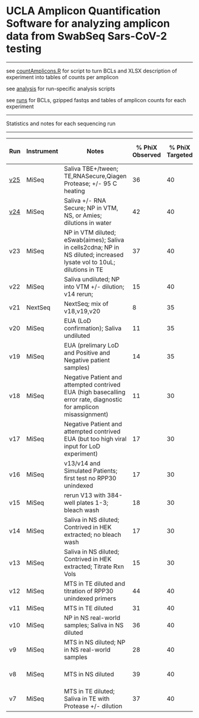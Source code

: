 # UCLA Amplicon Quantification Software for analyzing amplicon data from SwabSeq Sars-CoV-2 testing
___
see [countAmplicons.R](code/countAmplicons.R) for script to turn BCLs and XLSX description of experiment into tables of counts per amplicon

see [analysis](analysis/) for run-specific analysis scripts 

see [runs](runs/) for BCLs, gzipped fastqs and tables of amplicon counts for each experiment
___

Statistics and notes for each sequencing run 
___

Run | Instrument | Notes | % PhiX Observed | % PhiX Targeted | Conc. Loaded (pM) | RT | Indexing Strategy | PCR cycles | Read | Cluster PF (%) | % ≥Q30 | Yield | Error Rate% | Reads PF | Density  | Tiles | Legacy Phas/Prephas (%) | Intensity 
--- | --- | --- | --- | --- | --- | --- | --- | --- | --- | --- | --- | --- | --- | --- | --- | --- | --- | --- 
[v25](analysis/v25/) |  MiSeq | Saliva TBE+/tween; TE,RNASecure,Qiagen Protease; +/- 95 C heating     | 36 | 40 | 25 | Taqpath | UDI | 50 | 
[v24](analysis/v24/) |  MiSeq | Saliva +/- RNA Secure; NP in VTM, NS, or Amies; dilutions in water    | 42 | 40  | 25 | Taqpath | Semi-Combinatorial | 50 |   1  |	92.85±1.17 | 97.79 |  	483.40 Mbp 	| 0.14±0.04 |	19,336,026 | 	829±18 | 	38 |	0.014/0.040| 	183 ±28
v23 |                   MiSeq | NP in VTM diluted; eSwab(aimes); Saliva in cells2cdna; NP in NS diluted; increased lysate vol to 10uL; dilutions in TE | 37 | 40 | 26 | Taqpath | UDI | 50 |  1 |	92.69±0.86 | 	97.88 | 	570.91 Mbp | 	0.14±0.03 |	22,836,378 | 971±15 | 38 |	0.000/0.000 |	185 ±26
v22 |                   MiSeq | Saliva undiluted; NP into VTM +/- dilution; v14 rerun;                | 15 | 40   | 25 | Taqpath | Semi-Combinatorial | 40 and 50 | 1 | 96.35±0.88 | 98.57 | 347.74Mbp | 0.20±0.31 | 13,909,713 | 560±20 | 38 | 0.135/0.107 | 195±34
v21 |                 NextSeq | NextSeq; mix of v18,v19,v20                                           | 8  | 35  | 1.5 | Taqpath | UDI | 40 | 1 | 95.54±0.45 | 98.48 | 0.17Gbp | 0.36±0.10 | 27,807,589 | 33±1 | 72 | 0.119/0.183 | 12741±809 
v20 |                   MiSeq | EUA (LoD confirmation);  Saliva undiluted                             |  11 | 35  | 24 | Taqpath | UDI | 40 | 1 | 96.09±0.91 | 98.34 | 284.75Mbp | 0.27±0.35 | 11,390,135 | 443±9 | 38 | 0.270/0.020 | 192±31 
v19 |                   MiSeq | EUA (prelimary LoD and Positive and Negative patient samples)         | 14 | 35 | 26 | Taqpath | UDI | 40 |   1 | 85.26±20.73 | 97.28 | 563.71Mbp | 0.50±0.49 | 22,548,216 | 1,052±47 | 38 | 0.011/0.000 | 189±27       
v18 |                   MiSeq | Negative Patient and attempted contrived EUA (high basecalling error rate, diagnostic for amplicon misassignment) | 11 | 30 | 27 | Taqpath | Semi-Combinatorial | 40 | 1 | 69.46±22.02 | 94.37 | 438.81Mbp | 1.25±0.62 | 17,552,240 | 1,042±57 | 38 | 0.008/0.000 | 192±22       
v17 |                   MiSeq | Negative Patient and attempted contrived EUA (but too high viral input for LoD experiment)   | 17 | 30 | 26 | Taqpath | Semi-Combinatorial| 40                      | 1 | 93.83±1.71 | 97.63 | 555.45Mbp | 0.13±0.01 | 22,218,176 | 934±12 | 38 | 0.006/0.036 | 175±21             
v16 |                   MiSeq | v13/v14 and Simulated Patients; first test no RPP30 unindexed         | 17 | 30 | 31.3 | Taqpath | Combinatorial | 40 | 1 | 94.99±1.07 | 98.20 | 598.33Mbp | 0.22±0.34 | 23,933,240 | 973±24 | 38 | 0.032/0.000 | 193±31             
v15 |                   MiSeq | rerun V13 with 384-well plates 1-3; bleach wash                       | 18 | 30 | 40.8 | Taqpath | Combinatorial | 50 |  1 | 75.37±7.07 | 94.56 | 497.81Mbp | 0.83±0.51 | 19,912,204 | 1,103±45 | 38 | 0.027/0.078 | 177±20         
v14 |                   MiSeq | Saliva in NS diluted; Contrived in HEK extracted; no bleach wash      | 17 | 30 | 40.8 | Taqpath | Combinatorial | 50 |  1 | 97.00±0.44 | 99.01 | 463.36Mbp | 0.12±0.01 | 18,534,400 | 742±13 | 38 | 0.138/0.101 | 203±24 
v13 |                   MiSeq | Saliva in NS diluted; Contrived in HEK extracted; Titrate Rxn Vols    | 15 | 30 | 40.8 | Taqpath | Combinatorial | 50 | 1 | 97.16±0.97 | 98.96 | 274.97Mbp | 0.14±0.01 | 10,998,699 | 406±21 | 38 | 0.137/0.101 | 193±30 
v12 |                   MiSeq | MTS in TE diluted and titration of RPP30 unindexed primers            | 44 | 40 | 20 | Taqpath | UDI | 50 |  1 | 93.18±0.96 | 97.35 | 171.26Mbp | 0.35±0.11 | 6,850,514 | 277±24 | 38 | 0.166/0.105 | 147±16   
v11 |                   MiSeq | MTS in TE diluted                                                     | 31 | 40 | 22 | Taqpath | UDI | 50 |  1 | 94.14±1.02 | 98.37 | 423.37Mbp | 0.52±0.13 | 16,934,964 | 703±31 | 38 | 0.090/0.064 | 152±21 
v10 |                   MiSeq | NP in NS real-world samples; Saliva in NS diluted                     | 36 | 40 | 20 | NEB Luna vs Taqpath | UDI | 50 |  1 | 94.33±0.93 | 97.94 | 440.62Mbp | 0.19±0.04 | 17,624,768 | 727±15 | 38 | 0.103/0.086 | 112±16 
v9  |                   MiSeq | MTS in NS diluted; NP in NS real-world samples                        | 28 | 40 | 20 | NEB Luna | UDI | 50 and 60 |  1 | 95.47±0.89 | 98.74 | 346.55Mbp | 0.48±0.08 | 13,862,051 | 563±20 | 38 | 0.095/0.029 | 172±26 
v8  |                   MiSeq | MTS in NS diluted                                                     | 39 | 40 | 20 | NEB Luna | UDI | 40 and 50 |  1 | 95.06±0.83 | 98.29 | 475.38Mbp | 0.16±0.02 | 19,015,232 | 776±11 | 38 | 0.084/0.043 | 146±18 
v7  |                   MiSeq | MTS in TE diluted; Saliva in TE with Protease +/- dilution            | 37 | 40 | 16 | NEB Luna | UDI | 40 |  1 | 92.71±0.99 | 97.26 | 218.65Mbp | 0.67±0.32 | 8,745,975 | 363±31 | 38 | 0.102/0.044 | 190±34   

